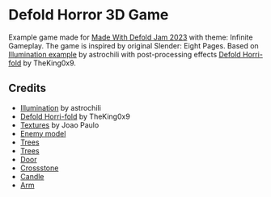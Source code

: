 # Defold Horror 3D Game

Example game made for [Made With Defold Jam 2023](https://itch.io/jam/madewithdefold-jam-2023) with theme: Infinite Gameplay. The game is inspired by original Slender: Eight Pages. Based on [Illumination example](https://github.com/astrochili/defold-illumination/tree/master) by astrochili with post-processing effects [Defold Horri-fold](https://github.com/TheKing0x9/horri-fold) by TheKing0x9.


## Credits

- [Illumination](https://github.com/astrochili/defold-illumination/tree/master) by astrochili
- [Defold Horri-fold](https://github.com/TheKing0x9/horri-fold) by TheKing0x9
- [Textures](https://3dtextures.me) by Joao Paulo
- [Enemy model](https://www.cgtrader.com/free-3d-models/character/fantasy-character/low-poly-zombie)
- [Trees](https://www.cgtrader.com/free-3d-models/plant/leaf/free-3-dead-trees-sample-models)
- [Trees](https://www.cgtrader.com/free-3d-models/plant/other/realistic-trees-pack-of-2)
- [Door](https://www.cgtrader.com/free-3d-models/interior/other/metal-door-2671b706-d623-4579-94c8-1535bfbb0dcb)
- [Crossstone](https://www.cgtrader.com/free-3d-models/architectural/decoration/cross-stone)
- [Candle](https://www.cgtrader.com/free-3d-models/interior/other/candles-set-low-poly-3d-model)
- [Arm](https://www.cgtrader.com/free-3d-models/various/various-models/meatcubearm)
